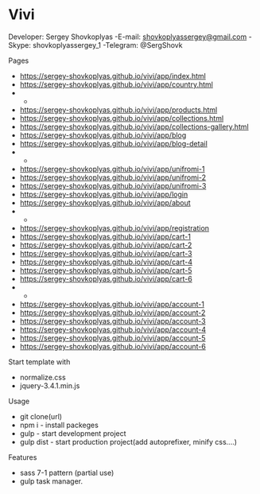 # Vivi

Developer: Sergey Shovkoplyas 
-E-mail: shovkoplyassergey@gmail.com
-Skype: shovkoplyassergey_1
-Telegram: @SergShovk


Pages
- https://sergey-shovkoplyas.github.io/vivi/app/index.html
- https://sergey-shovkoplyas.github.io/vivi/app/country.html
- -
- https://sergey-shovkoplyas.github.io/vivi/app/products.html
- https://sergey-shovkoplyas.github.io/vivi/app/collections.html
- https://sergey-shovkoplyas.github.io/vivi/app/collections-gallery.html
- https://sergey-shovkoplyas.github.io/vivi/app/blog
- https://sergey-shovkoplyas.github.io/vivi/app/blog-detail
- -
- https://sergey-shovkoplyas.github.io/vivi/app/unifromi-1
- https://sergey-shovkoplyas.github.io/vivi/app/unifromi-2
- https://sergey-shovkoplyas.github.io/vivi/app/unifromi-3
- https://sergey-shovkoplyas.github.io/vivi/app/login
- https://sergey-shovkoplyas.github.io/vivi/app/about
- -
- https://sergey-shovkoplyas.github.io/vivi/app/registration
- https://sergey-shovkoplyas.github.io/vivi/app/cart-1
- https://sergey-shovkoplyas.github.io/vivi/app/cart-2
- https://sergey-shovkoplyas.github.io/vivi/app/cart-3
- https://sergey-shovkoplyas.github.io/vivi/app/cart-4
- https://sergey-shovkoplyas.github.io/vivi/app/cart-5
- https://sergey-shovkoplyas.github.io/vivi/app/cart-6
- -
- https://sergey-shovkoplyas.github.io/vivi/app/account-1
- https://sergey-shovkoplyas.github.io/vivi/app/account-2
- https://sergey-shovkoplyas.github.io/vivi/app/account-3
- https://sergey-shovkoplyas.github.io/vivi/app/account-4
- https://sergey-shovkoplyas.github.io/vivi/app/account-5
- https://sergey-shovkoplyas.github.io/vivi/app/account-6



Start template with 
- normalize.css
- jquery-3.4.1.min.js

Usage 
- git clone(url)
- npm i      - install packeges
- gulp       - start development project
- gulp dist  - start production project(add autoprefixer, minify css....)

Features 
- sass 7-1 pattern (partial use)
- gulp task manager.
